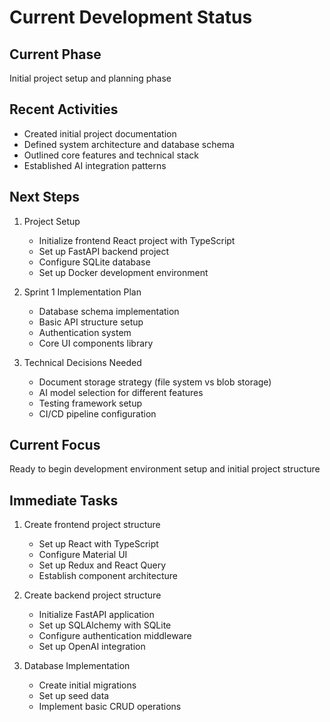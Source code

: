 # Current Development Status

## Current Phase
Initial project setup and planning phase

## Recent Activities
- Created initial project documentation
- Defined system architecture and database schema
- Outlined core features and technical stack
- Established AI integration patterns

## Next Steps
1. Project Setup
   - Initialize frontend React project with TypeScript
   - Set up FastAPI backend project
   - Configure SQLite database
   - Set up Docker development environment

2. Sprint 1 Implementation Plan
   - Database schema implementation
   - Basic API structure setup
   - Authentication system
   - Core UI components library

3. Technical Decisions Needed
   - Document storage strategy (file system vs blob storage)
   - AI model selection for different features
   - Testing framework setup
   - CI/CD pipeline configuration

## Current Focus
Ready to begin development environment setup and initial project structure

## Immediate Tasks
1. Create frontend project structure
   - Set up React with TypeScript
   - Configure Material UI
   - Set up Redux and React Query
   - Establish component architecture

2. Create backend project structure
   - Initialize FastAPI application
   - Set up SQLAlchemy with SQLite
   - Configure authentication middleware
   - Set up OpenAI integration

3. Database Implementation
   - Create initial migrations
   - Set up seed data
   - Implement basic CRUD operations